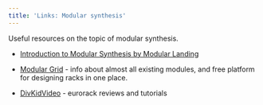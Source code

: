 ```yaml
---
title: 'Links: Modular synthesis'
---
```


Useful resources on the topic of modular synthesis.

* [Introduction to Modular Synthesis by Modular Landing](https://www.youtube.com/watch?v=oBEZF2pAbMg)

* [Modular Grid](https://www.modulargrid.net/) - info about almost all existing modules, and free platform for designing racks in one place.

* [DivKidVideo](https://www.youtube.com/user/DivKidVideo) - eurorack reviews and tutorials